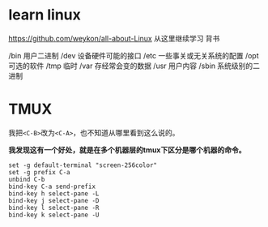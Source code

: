# learn linux
https://github.com/weykon/all-about-Linux 从这里继续学习
背书

/bin 用户二进制
/dev 设备硬件可能的接口
/etc 一些事关或无关系统的配置
/opt 可选的软件
/tmp 临时
/var 存经常会变的数据
/usr 用户内容
/sbin 系统级别的二进制

# TMUX
我把`<C-B>`改为`<C-A>`，也不知道从哪里看到这么说的。 

**我发现这有一个好处，就是在多个机器层的tmux下区分是哪个机器的命令。**
```
set -g default-terminal "screen-256color"
set -g prefix C-a
unbind C-b
bind-key C-a send-prefix
bind-key h select-pane -L
bind-key j select-pane -D
bind-key l select-pane -R
bind-key k select-pane -U
```
